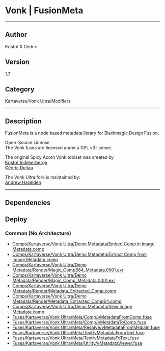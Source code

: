 # Vonk | FusionMeta
___

## Author
Kristof & Cédric

## Version
1.7

## Category
Kartaverse/Vonk Ultra/Modifiers

___

## Description
<p>FusionMeta is a node based metadata library for Blackmagic Design Fusion.</p>

<p>Open-Source License<br>
The Vonk fuses are licensed under a GPL v3 license.</p>

<p>The original Spicy Acorn Vonk toolset was created by<br>
<a href="mailto:xmnr0x23@gmail.com">Kristof Indeherberge</a><br>
<a href="mailto:duriau.cedric@live.be">Cédric Duriau</a></p>

<p>The Vonk Ultra fork is maintained by:<br>
<a href="mailto:andrew@andrewhazelden.com">Andrew Hazelden</a></p>


___

## Dependencies

## Deploy

### Common (No Architecture)

<ul>
<li><a href="https://gitlab.com/WeSuckLess/Reactor/-/blob/master/Atoms/com.Vonk.FusionMeta/Comps/Kartaverse/Vonk Ultra/Demo Metadata/Embed Comp in Image Metadata.comp?ref_type=heads">Comps/Kartaverse/Vonk Ultra/Demo Metadata/Embed Comp in Image Metadata.comp</a></li>
<li><a href="https://gitlab.com/WeSuckLess/Reactor/-/blob/master/Atoms/com.Vonk.FusionMeta/Comps/Kartaverse/Vonk Ultra/Demo Metadata/Extract Comp from Image Metadata.comp?ref_type=heads">Comps/Kartaverse/Vonk Ultra/Demo Metadata/Extract Comp from Image Metadata.comp</a></li>
<li><a href="https://gitlab.com/WeSuckLess/Reactor/-/blob/master/Atoms/com.Vonk.FusionMeta/Comps/Kartaverse/Vonk Ultra/Demo Metadata/Render/Magic_CompB64_Metadata.0001.exr?ref_type=heads">Comps/Kartaverse/Vonk Ultra/Demo Metadata/Render/Magic_CompB64_Metadata.0001.exr</a></li>
<li><a href="https://gitlab.com/WeSuckLess/Reactor/-/blob/master/Atoms/com.Vonk.FusionMeta/Comps/Kartaverse/Vonk Ultra/Demo Metadata/Render/Magic_Comp_Metadata.0001.exr?ref_type=heads">Comps/Kartaverse/Vonk Ultra/Demo Metadata/Render/Magic_Comp_Metadata.0001.exr</a></li>
<li><a href="https://gitlab.com/WeSuckLess/Reactor/-/blob/master/Atoms/com.Vonk.FusionMeta/Comps/Kartaverse/Vonk Ultra/Demo Metadata/Render/Metadata_Extracted_Comp.comp?ref_type=heads">Comps/Kartaverse/Vonk Ultra/Demo Metadata/Render/Metadata_Extracted_Comp.comp</a></li>
<li><a href="https://gitlab.com/WeSuckLess/Reactor/-/blob/master/Atoms/com.Vonk.FusionMeta/Comps/Kartaverse/Vonk Ultra/Demo Metadata/Render/Metadata_Extracted_Comp64.comp?ref_type=heads">Comps/Kartaverse/Vonk Ultra/Demo Metadata/Render/Metadata_Extracted_Comp64.comp</a></li>
<li><a href="https://gitlab.com/WeSuckLess/Reactor/-/blob/master/Atoms/com.Vonk.FusionMeta/Comps/Kartaverse/Vonk Ultra/Demo Metadata/View Image Metadata.comp?ref_type=heads">Comps/Kartaverse/Vonk Ultra/Demo Metadata/View Image Metadata.comp</a></li>
<li><a href="https://gitlab.com/WeSuckLess/Reactor/-/blob/master/Atoms/com.Vonk.FusionMeta/Fuses/Kartaverse/Vonk Ultra/Meta/Comp/vMetadataFromComp.fuse?ref_type=heads">Fuses/Kartaverse/Vonk Ultra/Meta/Comp/vMetadataFromComp.fuse</a></li>
<li><a href="https://gitlab.com/WeSuckLess/Reactor/-/blob/master/Atoms/com.Vonk.FusionMeta/Fuses/Kartaverse/Vonk Ultra/Meta/Comp/vMetadataToComp.fuse?ref_type=heads">Fuses/Kartaverse/Vonk Ultra/Meta/Comp/vMetadataToComp.fuse</a></li>
<li><a href="https://gitlab.com/WeSuckLess/Reactor/-/blob/master/Atoms/com.Vonk.FusionMeta/Fuses/Kartaverse/Vonk Ultra/Meta/Resolve/vMetadataFromMediaIn.fuse?ref_type=heads">Fuses/Kartaverse/Vonk Ultra/Meta/Resolve/vMetadataFromMediaIn.fuse</a></li>
<li><a href="https://gitlab.com/WeSuckLess/Reactor/-/blob/master/Atoms/com.Vonk.FusionMeta/Fuses/Kartaverse/Vonk Ultra/Meta/Text/vMetadataFromText.fuse?ref_type=heads">Fuses/Kartaverse/Vonk Ultra/Meta/Text/vMetadataFromText.fuse</a></li>
<li><a href="https://gitlab.com/WeSuckLess/Reactor/-/blob/master/Atoms/com.Vonk.FusionMeta/Fuses/Kartaverse/Vonk Ultra/Meta/Text/vMetadataToText.fuse?ref_type=heads">Fuses/Kartaverse/Vonk Ultra/Meta/Text/vMetadataToText.fuse</a></li>
<li><a href="https://gitlab.com/WeSuckLess/Reactor/-/blob/master/Atoms/com.Vonk.FusionMeta/Fuses/Kartaverse/Vonk Ultra/Meta/Utility/vMetadataViewer.fuse?ref_type=heads">Fuses/Kartaverse/Vonk Ultra/Meta/Utility/vMetadataViewer.fuse</a></li>
</ul>
